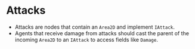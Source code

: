 # Attacks

* Attacks are nodes that contain an `Area2D` and implement `IAttack`.
* Agents that receive damage from attacks should cast the parent of the incoming `Area2D` to an `IAttack` to access fields like `Damage`.